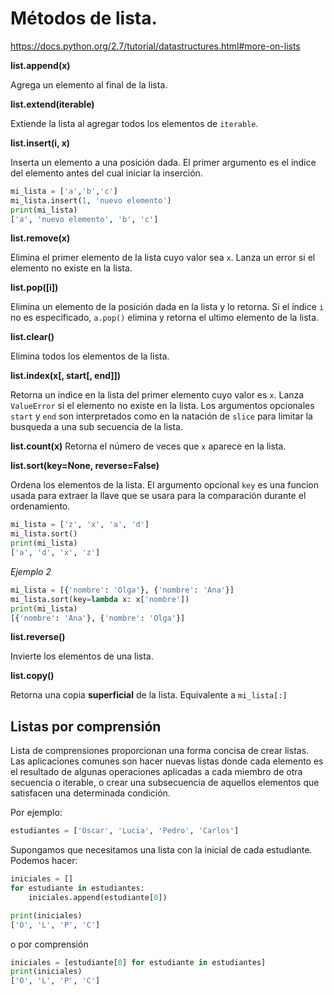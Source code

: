 # Métodos de lista.
https://docs.python.org/2.7/tutorial/datastructures.html#more-on-lists

**list.append(x)**

Agrega un elemento al final de la lista.

**list.extend(iterable)**

Extiende la lista al agregar todos los elementos de `iterable`.

**list.insert(i, x)**

Inserta un elemento a una posición dada.
El primer argumento es el índice del elemento antes del cual iniciar la inserción.
``` python
mi_lista = ['a','b','c']
mi_lista.insert(1, 'nuevo elemento')
print(mi_lista)
['a', 'nuevo elemento', 'b', 'c']
```

**list.remove(x)**

Elimina el primer elemento de la lista cuyo valor sea `x`. Lanza un error si el elemento no existe en la lista.

**list.pop([i])**

Elimina un elemento de la posición dada en la lista y lo retorna.
Si el índice `i` no es especificado, `a.pop()` elimina y retorna el ultimo elemento de la lista.

**list.clear()**

Elimina todos los elementos de la lista.

**list.index(x[, start[, end]])**

Retorna un índice en la lista del primer elemento cuyo valor es `x`. Lanza `ValueError` si el elemento no existe en la lista.
Los argumentos opcionales `start` y `end` son interpretados como en la natación de `slice` para limitar la busqueda a una
sub secuencia de la lista.

**list.count(x)**
Retorna el número de veces que `x` aparece en la lista.


**list.sort(key=None, reverse=False)**

Ordena los elementos de la lista.
El argumento opcional `key` es una funcion usada para extraer la llave que se usara para la comparación
durante el ordenamiento.

``` python
mi_lista = ['z', 'x', 'a', 'd']
mi_lista.sort()
print(mi_lista)
['a', 'd', 'x', 'z']
```

*Ejemplo 2*

``` python
mi_lista = [{'nombre': 'Olga'}, {'nombre': 'Ana'}]
mi_lista.sort(key=lambda x: x['nombre'])
print(mi_lista)
[{'nombre': 'Ana'}, {'nombre': 'Olga'}]
```

**list.reverse()**

Invierte los elementos de una lista.

**list.copy()**

Retorna una copia **superficial** de la lista. Equivalente a `mi_lista[:]`


## Listas por comprensión

Lista de comprensiones proporcionan una forma concisa de crear listas. Las aplicaciones comunes son hacer nuevas listas donde cada elemento es el resultado de algunas operaciones aplicadas a cada miembro de otra secuencia o iterable, o crear una subsecuencia de aquellos elementos que satisfacen una determinada condición.

Por ejemplo:

``` python
estudiantes = ['Oscar', 'Lucia', 'Pedro', 'Carlos']
```
Supongamos que necesitamos una lista con la inicial de cada estudiante.
Podemos hacer:
``` python
iniciales = []
for estudiante in estudiantes:
    iniciales.append(estudiante[0])

print(iniciales)
['O', 'L', 'P', 'C']
```
o por comprensión
``` python
iniciales = [estudiante[0] for estudiante in estudiantes]
print(iniciales)
['O', 'L', 'P', 'C']
```
